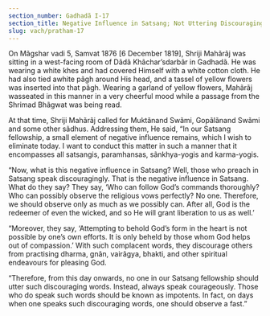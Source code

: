 ```yaml
---
section_number: Gadhadã I-17 
section_title: Negative Influence in Satsang; Not Uttering Discouraging Words
slug: vach/pratham-17
---
```

On Mãgshar vadi 5, Samvat 1876 [6 December 1819], Shriji Mahãrãj was sitting in a west-facing room of Dãdã Khãchar’sdarbãr in Gadhadã. He was wearing a white khes and had covered Himself with a white cotton cloth. He had also tied awhite pãgh around His  head, and a tassel of yellow flowers was inserted into that pãgh. Wearing a garland of yellow flowers, Mahãrãj wasseated in this manner in a very cheerful mood while a passage from the Shrimad Bhãgwat was being read.

At that time, Shriji Mahãrãj called for Muktãnand Swãmi,  Gopãlãnand Swãmi and some other sãdhus. Addressing them, He  said, “In our Satsang fellowship, a small element of negative influence remains, which I wish to eliminate today. I want to conduct this matter in such a manner that it encompasses all satsangis, paramhansas, sãnkhya-yogis and karma-yogis.

“Now, what is this negative influence in Satsang? Well, those  who preach in Satsang speak discouragingly. That is the negative  influence in Satsang. What do they say? They say, ‘Who can follow  God’s commands thoroughly? Who can possibly observe the religious  vows perfectly? No one. Therefore, we should observe only as much  as we possibly can. After all, God is the redeemer of even the wicked,  and so He will grant liberation to us as well.’

“Moreover, they say, ‘Attempting to behold God’s form in the  heart is not possible by one’s own efforts. It is only beheld by those  whom God helps out of compassion.’ With such complacent words,  they discourage others from practising dharma, gnãn, vairãgya,  bhakti, and other spiritual endeavours for pleasing God.

“Therefore, from this day onwards, no one in our Satsang fellowship should utter such discouraging words. Instead, always  speak courageously. Those who do speak such words should be known as impotents. In fact, on days when one speaks such discouraging words, one should observe a fast.”

